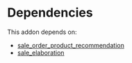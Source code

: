 # Dependencies

This addon depends on:

- [sale_order_product_recommendation](../../../../odoo-bringout-oca-sale-workflow-sale_order_product_recommendation)
- [sale_elaboration](../../../../odoo-bringout-oca-sale-workflow-sale_elaboration)
